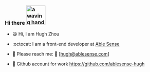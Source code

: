 ### Hi there <img src="https://user-images.githubusercontent.com/84819219/136729154-4acdd5a6-3c6c-4c22-a886-99e9c893c086.gif" alt="a waving hand to say hello" width="60px">  
    
- 😆 Hi, I am Hugh Zhou
    
- :octocat: I am a front-end developer at [Able Sense](https://ablesense.com/)
    
- 💬 Please reach me: 📧 [hugh@ablesense.com] 
    
- :office: Github account for work https://github.com/ablesense-hugh
